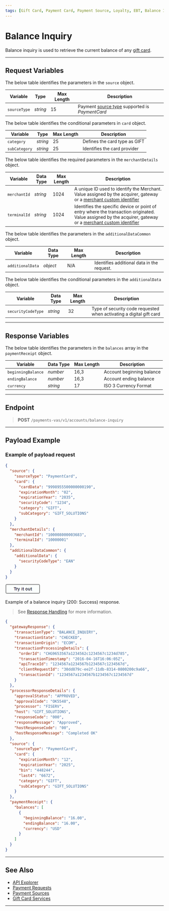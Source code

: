 ```yaml
---
tags: [Gift Card, Payment Card, Payment Source, Loyalty, EBT, Balance Inquiry]
---
```


# Balance Inquiry

Balance inquiry is used to retrieve the current balance of any [gift card](?path=docs/Resources/Guides/Payment-Sources/Gift-Card.md).

<!--- or Electronic Benefits Transfer _(EBT)_ card. --->

---

## Request Variables

<!--
type: tab
titles: source, merchantDetails, additionalDataCommon 
-->

The below table identifies the parameters in the `source` object.

|Variable | Type | Max Length | Description|
|---------|----------|----------------|---------|
| `sourceType` | _string_ | 15 | Payment [source type](?path=docs/Resources/Guides/Payment-Sources/Source-Type.md) supported is _PaymentCard_ |

The below table identifies the conditional parameters in `card` object.

|Variable | Type | Max Length | Description|
|---------|----------|----------------|---------|
| `category`| _string_ | 25 | Defines the card type as GIFT |
| `subCategory`| _string_ | 25 | Identifies the card provider |

<!--
type: tab
-->

The below table identifies the required parameters in the `merchantDetails` object.

| Variable | Data Type | Max Length | Description |
|---------|----------|----------------|---------|
| `merchantId` | _string_ | 1024 | A unique ID used to identify the Merchant. Value assigned by the acquirer, gateway or a [merchant custom identifier](?path=docs/Resources/Guides/BYOID.md) |
| `terminalId` | _string_ | 1024 | Identifies the specific device or point of entry where the transaction originated. Value assigned by the acquirer, gateway or a [merchant custom identifier](?path=docs/Resources/Guides/BYOID.md)|

<!--
type: tab
-->

The below table identifies the parameters in the `additionalDataCommon` object.

| Variable | Data Type | Max Length | Description |
|---------|----------|----------------|---------|
| `additionalData` | _object_ | N/A |  Identifies additional data in the request. |

The below table identifies the conditional parameters in the `additionalData` object.

| Variable | Data Type | Max Length | Description |
|---------|----------|----------------|---------|
| `securityCodeType` | _string_ | 32 |  Type of security code requested when activating a digital gift card |

<!-- type: tab-end -->

---

## Response Variables

<!--
type: tab
titles: balances
-->

The below table identifies the parameters in the `balances` array in the `paymentReceipt` object.

| Variable | Data Type | Max Length | Description |
|---------|----------|----------------|---------|
| `beginningBalance` | _number_ | 16,3 | Account beginning balance |
| `endingBalance` | _number_ | 16,3 | Account ending balance |
| `currency` | _string_ | 17 | ISO 3 Currency Format |

<!-- type: tab-end -->

---

## Endpoint

<!-- theme: success -->
> **POST** `/payments-vas/v1/accounts/balance-inquiry`

---

## Payload Example

<!--
type: tab
titles: Request, Response
-->

### Example of payload request

```json
{
  "source": {
    "sourceType": "PaymentCard",
    "card": {
      "cardData": "9998955500000000190",
      "expirationMonth": "02",
      "expirationYear": "2035",
      "securityCode": "1234",
      "category": "GIFT",
      "subCategory": "GIFT_SOLUTIONS"
    }
  },
  "merchantDetails": {
    "merchantId": "100008000003683",
    "terminalId": "10000001"
  },
  "additionalDataCommon": {
    "additionalData": {
      "securityCodeType": "EAN"
    }
  }
}
```

[![Try it out](../../../../assets/images/button.png)](../api/?type=post&payments-vas/v1/accounts/balance-inquiry)

<!--
type: tab
-->

Example of a balance inquiry (200: Success) response.

<!-- theme: info -->
> See [Response Handling](?path=docs/Resources/Guides/Response-Codes/Response-Handling.md) for more information.

```json
{
  "gatewayResponse": {
    "transactionType": "BALANCE_INQUIRY",
    "transactionState": "CHECKED",
    "transactionOrigin": "ECOM",
    "transactionProcessingDetails": {
      "orderId": "CHG9653567a1234562c1234567c1234d785",
      "transactionTimestamp": "2016-04-16T16:06:05Z",
      "apiTraceId": "1234567a1234567b1234567c1234567d",
      "clientRequestId": "30dd879c-ee2f-11db-8314-0800200c9a66",
      "transactionId": "1234567a1234567b1234567c1234567d"
    }
  },
  "processorResponseDetails": {
    "approvalStatus": "APPROVED",
    "approvalCode": "OK5548",
    "processor": "FISERV",
    "host": "GIFT_SOLUTIONS",
    "responseCode": "000",
    "responseMessage": "Approved",
    "hostResponseCode": "00",
    "hostResponseMessage": "Completed OK"
  },
  "source": {
    "sourceType": "PaymentCard",
    "card": {
      "expirationMonth": "12",
      "expirationYear": "2025",
      "bin": "448244",
      "last4": "6672",
      "category": "GIFT",
      "subCategory": "GIFT_SOLUTIONS"
    }
  },
  "paymentReceipt": {
    "balances": [
      {
        "beginningBalance": "16.00",
        "endingBalance": "16.00",
        "currency": "USD"
      }
    ]
  }
}
```

<!-- type: tab-end -->

---

## See Also

- [API Explorer](../api/?type=post&path=/payments/v1/refunds)
- [Payment Requests](?path=docs/Resources/API-Documents/Payments/Payments.md)
- [Payment Sources](?path=docs/Resources/Guides/Payment-Sources/Source-Type.md)
- [Gift Card Services](?path=docs/Resources/Guides/Payment-Sources/Gift-Card.md)

---
